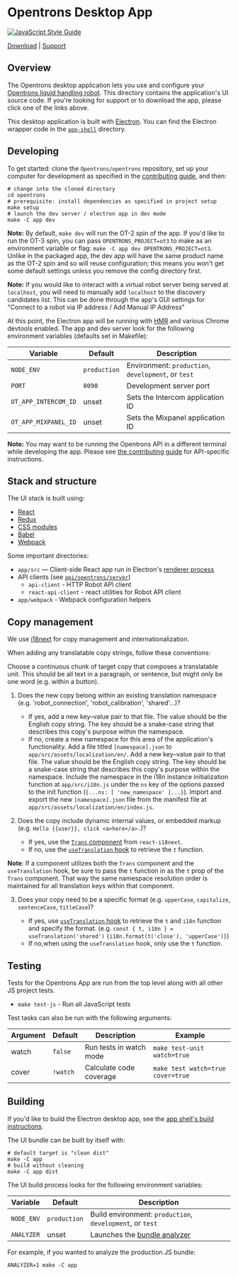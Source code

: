 # Opentrons Desktop App

[![JavaScript Style Guide][style-guide-badge]][style-guide]

[Download][] | [Support][]

## Overview

The Opentrons desktop application lets you use and configure your [Opentrons liquid handling robot][robots]. This directory contains the application's UI source code. If you're looking for support or to download the app, please click one of the links above.

This desktop application is built with [Electron][]. You can find the Electron wrapper code in the [`app-shell`](../app-shell) directory.

## Developing

To get started: clone the `Opentrons/opentrons` repository, set up your computer for development as specified in the [contributing guide][contributing-guide-setup], and then:

```shell
# change into the cloned directory
cd opentrons
# prerequisite: install dependencies as specified in project setup
make setup
# launch the dev server / electron app in dev mode
make -C app dev
```

**Note:** By default, `make dev` will run the OT-2 spin of the app. If you'd like to run the OT-3 spin, you can pass `OPENTRONS_PROJECT=ot3` to make as an environment variable or flag: `make -C app dev OPENTRONS_PROJECT=ot3`. Unlike in the packaged app, the dev app will have the same product name as the OT-2 spin and so will reuse configuration; this means you won't get some default settings unless you remove the config directory first.

**Note:** If you would like to interact with a virtual robot server being served at `localhost`, you will need to manually add `localhost` to the discovery candidates list. This can be done through the app's GUI settings for "Connect to a robot via IP address / Add Manual IP Address"

At this point, the Electron app will be running with [HMR][] and various Chrome devtools enabled. The app and dev server look for the following environment variables (defaults set in Makefile):

| Variable             | Default      | Description                                         |
| -------------------- | ------------ | --------------------------------------------------- |
| `NODE_ENV`           | `production` | Environment: `production`, `development`, or `test` |
| `PORT`               | `8090`       | Development server port                             |
| `OT_APP_INTERCOM_ID` | unset        | Sets the Intercom application ID                    |
| `OT_APP_MIXPANEL_ID` | unset        | Sets the Mixpanel application ID                    |

**Note:** You may want to be running the Opentrons API in a different terminal while developing the app. Please see [the contributing guide][contributing-guide-running-the-api] for API-specific instructions.

## Stack and structure

The UI stack is built using:

- [React][]
- [Redux][]
- [CSS modules][css-modules]
- [Babel][]
- [Webpack][]

Some important directories:

- `app/src` — Client-side React app run in Electron's [renderer process][electron-renderer]
- API clients (see [`api/opentrons/server`][api-server-source])
  - `api-client` - HTTP Robot API client
  - `react-api-client` - react utilities for Robot API client
- `app/webpack` - Webpack configuration helpers

## Copy management

We use [i18next](https://www.i18next.com) for copy management and internationalization.

When adding any translatable copy strings, follow these conventions:

Choose a continuous chunk of target copy that composes a translatable unit. This should be all text in a paragraph, or sentence, but might only be one word (e.g. within a button).

1. Does the new copy belong within an existing translation namespace (e.g. 'robot_connection', 'robot_calibration', 'shared'...)?

   - If yes, add a new key–value pair to that file. The value should be the English copy string. The key should be a snake-case string that describes this copy's purpose within the namespace.
   - If no, create a new namespace for this area of the application's functionality. Add a file titled `[namespace].json` to `app/src/assets/localization/en/`. Add a new key–value pair to that file. The value should be the English copy string. The key should be a snake-case string that describes this copy's purpose within the namespace. Include the namespace in the i18n instance initialization function at `app/src/i18n.js` under the `ns` key of the options passed to the init function (`{...ns: [ 'new_namespace' ]...}`). Import and export the new `[namespace].json` file from the manifest file at `app/src/assets/localization/en/index.js`.

2. Does the copy include dynamic internal values, or embedded markup (e.g. `Hello {{user}}, click <a>here</a>.`)?

   - If yes, use the [`Trans` component](https://react.i18next.com/latest/trans-component) from `react-i18next`.
   - If no, use the [`useTranslation` hook](https://react.i18next.com/latest/usetranslation-hook) to retrieve the `t` function.

**Note**: If a component utilizes both the `Trans` component and the `useTranslation` hook, be sure to pass the `t` function in as the `t` prop of the `Trans` component. That way the same namespace resolution order is maintained for all translation keys within that component.

3. Does your copy need to be a specific format (e.g. `upperCase`, `capitalize`, `sentenceCase`, `titleCase`)?

   - If yes, use [`useTranslation` hook](https://react.i18next.com/latest/usetranslation-hook) to retrieve the `t` and `i18n` function and specify the format. (e.g. `const { t, i18n } = useTranslation('shared')` `{i18n.format(t('close'), 'upperCase')}`)
   - If no,when using the `useTranslation` hook, only use the `t` function.

## Testing

Tests for the Opentrons App are run from the top level along with all other JS project tests.

- `make test-js` - Run all JavaScript tests

Test tasks can also be run with the following arguments:

| Argument | Default  | Description             | Example                           |
| -------- | -------- | ----------------------- | --------------------------------- |
| watch    | `false`  | Run tests in watch mode | `make test-unit watch=true`       |
| cover    | `!watch` | Calculate code coverage | `make test watch=true cover=true` |

## Building

If you'd like to build the Electron desktop app, see the [app shell's build instructions][app-shell-readme-build].

The UI bundle can be built by itself with:

```shell
# default target is "clean dist"
make -C app
# build without cleaning
make -C app dist
```

The UI build process looks for the following environment variables:

| Variable   | Default      | Description                                               |
| ---------- | ------------ | --------------------------------------------------------- |
| `NODE_ENV` | `production` | Build environment: `production`, `development`, or `test` |
| `ANALYZER` | unset        | Launches the [bundle analyzer][bundle-analyzer]           |

For example, if you wanted to analyze the production JS bundle:

```shell
ANALYZER=1 make -C app
```

[style-guide]: https://standardjs.com
[style-guide-badge]: https://img.shields.io/badge/code_style-standard-brightgreen.svg?style=flat-square&maxAge=3600
[download]: http://opentrons.com/ot-app
[support]: https://support.opentrons.com/s/ot2-get-started
[robots]: https://opentrons.com/ot-2/
[contributing-guide-setup]: ../CONTRIBUTING.md#development-setup
[contributing-guide-running-the-api]: ../CONTRIBUTING.md#opentrons-api
[app-shell-readme-build]: ../app-shell/README.md#building
[api-server-source]: ../api/opentrons/server
[electron]: https://www.electronjs.org/
[electron-renderer]: https://electronjs.org/docs/tutorial/quick-start#renderer-process
[hmr]: https://webpack.js.org/concepts/hot-module-replacement/
[react]: https://reactjs.org/
[redux]: http://redux.js.org/
[css-modules]: https://github.com/css-modules/css-modules
[babel]: https://babeljs.io/
[webpack]: https://webpack.js.org/
[bundle-analyzer]: https://github.com/webpack-contrib/webpack-bundle-analyzer
